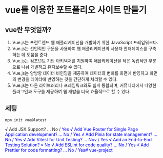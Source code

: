 # vue를 이용한 포트폴리오 사이트 만들기

## vue란 무엇일까? 

1) Vue.js는 프런트엔드 웹 애플리케이션을 개발하기 위한 JavaScript 프레임워크다.
2) Vue.js는 선언적인 구문을 사용하여 웹 애플리케이션의 사용자 인터페이스를 구축하는 데 도움을 준다.
3) Vue.js는 컴포넌트 기반 아키텍처를 지원하여 애플리케이션을 작은 독립적인 부분으로 나눠 개발하고 유지보수할 수 있다.
4) Vue.js는 양방향 데이터 바인딩을 제공하여 데이터의 변화를 화면에 반영하고 화면의 변경을 데이터에 반영하는 것을 간단하게 처리할 수 있다.
5) Vue.js는 다른 라이브러리나 프레임워크와도 쉽게 통합되며, 커뮤니티에서 다양한 플러그인과 도구를 제공하여 웹 개발을 더욱 효율적으로 할 수 있다.

## 세팅
`npm init vue@latest`

√ Add JSX Support? ... No / <span style="color: blue">Yes<span>
√ Add Vue Router for Single Page Application development? ... No / <span style="color: blue">Yes<span>
√ Add Pinia for state management? ... <span style="color: blue">No<span> / Yes
√ Add Vitest for Unit Testing? ... <span style="color: blue">Nov / Yes
√ Add an End-to-End Testing Solution? » No
√ Add ESLint for code quality? ... No / <span style="color: blue">Yes<span>
√ Add Prettier for code formatting? ... No / <span style="color: blue">Yes<span>#   v u e - p r o j e c t 
 
 
